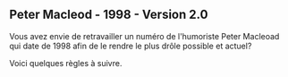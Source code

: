 ## Peter Macleod - 1998 - Version 2.0

Vous avez envie de retravailler un numéro de l'humoriste Peter Macleoad qui date de 1998 afin de le rendre le plus drôle possible et actuel?

Voici quelques règles à suivre.



